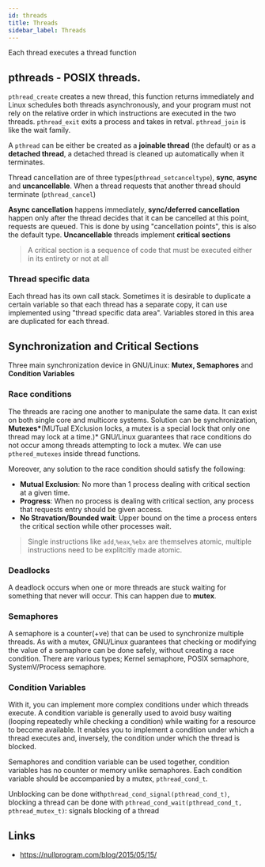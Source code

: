```yaml
---
id: threads
title: Threads
sidebar_label: Threads
---
```


Each thread executes a thread function

## pthreads - POSIX threads.

`pthread_create` creates a new thread, this function returns immediately and Linux schedules both threads asynchronously, and your program must not rely on the relative order in which instructions are executed in the two threads. `pthread_exit` exits a process and takes in retval. `pthread_join` is like the wait family.

A `pthread` can be either be created as a **joinable thread** (the default) or as a **detached thread**, a detached thread is cleaned up automatically when it terminates.

Thread cancellation are of three types(`pthread_setcanceltype`), **sync**, **async** and **uncancellable**. When a thread requests that another thread should terminate (`pthread_cancel`)

**Async cancellation** happens immediately, **sync/deferred cancellation** happen only after the thread decides that it can be cancelled at this point, requests are queued. This is done by using "cancellation points", this is also the default type. **Uncancellable** threads implement **critical sections**

> A critical section is a sequence of code that must be executed either in its entirety or not at all

### Thread specific data

Each thread has its own call stack. Sometimes it is desirable to duplicate a certain variable so that each thread has a separate copy, it can use implemented using "thread specific data area". Variables stored in this area are duplicated for each thread.

## Synchronization and Critical Sections

Three main synchronization device in GNU/Linux: **Mutex, Semaphores** and **Condition Variables**

### Race conditions

The threads are racing one another to manipulate the same data. It can exist on both single core and multicore systems. Solution can be synchronization, **Mutexes\***(MUTual EXclusion locks, a mutex is a special lock that only one thread may lock at a time.)\* GNU/Linux guarantees that race conditions do not occur among threads attempting to lock a mutex. We can use `pthered_mutexes` inside thread functions.

Moreover, any solution to the race condition should satisfy the following:

- **Mutual Exclusion**: No more than 1 process dealing with critical section at a given time.
- **Progress**: When no process is dealing with critical section, any process that requests entry should be given access.
- **No Stravation/Bounded wait**: Upper bound on the time a process enters the critical section while other processes wait.

> Single instructions like `add`,`%eax`,`%ebx` are themselves atomic, multiple instructions need to be explitcitly made atomic.

### Deadlocks

A deadlock occurs when one or more threads are stuck waiting for something that never will occur. This can happen due to **mutex**.

### Semaphores

A semaphore is a counter(+ve) that can be used to synchronize multiple threads. As with a mutex, GNU/Linux guarantees that checking or modifying the value of a semaphore can be done safely, without creating a race condition. There are various types; Kernel semaphore, POSIX semaphore, SystemV/Process semaphore.

### Condition Variables

With it, you can implement more complex conditions under which threads execute. A condition variable is generally used to avoid busy waiting (looping repeatedly while checking a condition) while waiting for a resource to become available. It enables you to implement a condition under which a thread executes and, inversely, the condition under which the thread is blocked.

Semaphores and condition variable can be used together, condition variables has no counter or memory unlike semaphores. Each condition variable should be accompanied by a mutex, `pthread_cond_t`.

Unblocking can be done with`pthread_cond_signal(pthread_cond_t)`, blocking a thread can be done with `pthread_cond_wait(pthread_cond_t, pthread_mutex_t)`: signals blocking of a thread

## Links
- https://nullprogram.com/blog/2015/05/15/
